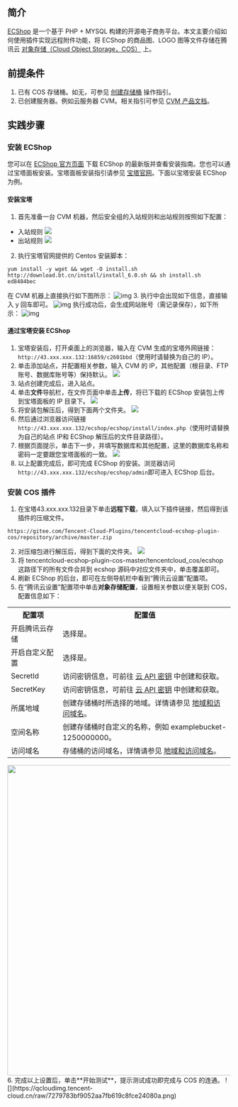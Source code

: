 ## 简介


[ECShop](https://www.ecshop.com/) 是一个基于 PHP + MYSQL 构建的开源电子商务平台。本文主要介绍如何使用插件实现远程附件功能，将 ECShop 的商品图、LOGO 图等文件存储在腾讯云 [对象存储（Cloud Object Storage，COS）](https://cloud.tencent.com/product/cos) 上。


## 前提条件

1. 已有 COS 存储桶。如无，可参见 [创建存储桶](https://cloud.tencent.com/document/product/436/13309) 操作指引。
2. 已创建服务器。例如云服务器 CVM。相关指引可参见 [CVM 产品文档](https://cloud.tencent.com/document/product/213)。




## 实践步骤

### 安装 ECShop


您可以在 [ECShop 官方页面](https://www.ecshop.com/download) 下载 ECShop 的最新版并查看安装指南。您也可以通过宝塔面板安装。宝塔面板安装指引请参见 [宝塔官网](https://www.bt.cn/)。下面以宝塔安装 ECShop 为例。

#### 安装宝塔
1. 首先准备一台 CVM 机器，然后安全组的入站规则和出站规则按照如下配置：
 - 入站规则
![](https://qcloudimg.tencent-cloud.cn/raw/e90f6a65388de747676dd894090ce158.png)
 - 出站规则
![](https://qcloudimg.tencent-cloud.cn/raw/0fd12abd0a1a729d7dc78678a8c50b94.png)
2. 执行宝塔官网提供的 Centos 安装脚本：
```
yum install -y wget && wget -O install.sh http://download.bt.cn/install/install_6.0.sh && sh install.sh ed8484bec
```
在 CVM 机器上直接执行如下图所示：
![img](https://qcloudimg.tencent-cloud.cn/raw/672aed3217d3d1cf33cd880ed4977aba.png)
3. 执行中会出现如下信息，直接输入 y 回车即可。
![img](https://qcloudimg.tencent-cloud.cn/raw/164affb276edefaad6265e0438c197ad.png)
执行成功后，会生成网站账号（需记录保存），如下所示：
![img](https://qcloudimg.tencent-cloud.cn/raw/6b12cfe7b0b28497a272ea6027cf40b3.png)

#### 通过宝塔安装 ECShop


1. 宝塔安装后，打开桌面上的浏览器，输入在 CVM 生成的宝塔外网链接：`http://43.xxx.xxx.132:16859/c2601bbd`（使用时请替换为自己的 IP）。
2. 单击添加站点，并配置相关参数，输入 CVM 的 IP，其他配置（根目录、FTP 账号、数据库账号等）保持默认。
![](https://qcloudimg.tencent-cloud.cn/raw/d2f1041e87750e292f7d0128f90fd5a7.png)
3. 站点创建完成后，进入站点。
4. 单击**文件**导航栏，在文件页面中单击**上传**，将已下载的 ECShop 安装包上传到宝塔面板的 IP 目录下。
![](https://qcloudimg.tencent-cloud.cn/raw/6272b4a75f041271e8e64a13a5319808.png)
5. 将安装包解压后，得到下面两个文件夹。
![](https://qcloudimg.tencent-cloud.cn/raw/8fe1eeb72310910945698d2a6802bc7f.png)
6. 然后通过浏览器访问链接`http://43.xxx.xxx.132/ecshop/ecshop/install/index.php`（使用时请替换为自己的站点 IP和 ECShop 解压后的文件目录路径）。
7. 根据页面提示，单击下一步，并填写数据库和其他配置，这里的数据库名称和密码一定要跟您宝塔面板的一致。
![](https://qcloudimg.tencent-cloud.cn/raw/089ee9f3a3b0817b43a150b00e1c147a.png)
8. 以上配置完成后，即可完成 ECShop 的安装。浏览器访问`http://43.xxx.xxx.132/ecshop/ecshop/admin`即可进入 ECShop 后台。




### 安装 COS 插件


1. 在宝塔43.xxx.xxx.132目录下单击**远程下载**，填入以下插件链接，然后得到该插件的压缩文件。
```
https://gitee.com/Tencent-Cloud-Plugins/tencentcloud-ecshop-plugin-cos/repository/archive/master.zip
```
2. 对压缩包进行解压后，得到下面的文件夹。
![](https://qcloudimg.tencent-cloud.cn/raw/f15d2eec77fbcba04bccd9228a5d4523.png)
3. 将 tencentcloud-ecshop-plugin-cos-master/tencentcloud_cos/ecshop 这路径下的所有文件合并到 ecshop 源码中对应文件夹中，单击覆盖即可。
4. 刷新 ECShop 的后台，即可在左侧导航栏中看到“腾讯云设置”配置项。
5. 在“腾讯云设置”配置项中单击**对象存储配置**，设置相关参数以便关联到 COS，配置信息如下：
<table>
   <tr>
      <th width="0%" >配置项</td>
      <th width="0%" >配置值</td>
   </tr>
	 
   <tr>
      <td>开启腾讯云存储</td>
      <td>选择是。</td>
   </tr>
   <tr>
      <td>开启自定义配置</td>
      <td>选择是。 </td>
   </tr>
	 
   <tr>
      <td>SecretId</td>
      <td>访问密钥信息，可前往 <a href="https://console.cloud.tencent.com/capi">云 API 密钥</a> 中创建和获取。</td>
   </tr>
   <tr>
      <td>SecretKey</td>
      <td>访问密钥信息，可前往 <a href="https://console.cloud.tencent.com/capi">云 API 密钥</a> 中创建和获取。</td>
   </tr>
   <tr>
      <td>所属地域</td>
      <td>创建存储桶时所选择的地域。详情请参见 <a href="https://cloud.tencent.com/document/product/436/6224">地域和访问域名</a>。</td>
   </tr>
   <tr>
      <td>空间名称</td>
      <td>创建存储桶时自定义的名称，例如 examplebucket-1250000000。</td>
   </tr>
   <tr>
      <td>访问域名</td>
      <td>存储桶的访问域名，详情请参见 <a href="https://cloud.tencent.com/document/product/436/6224">地域和访问域名</a>。</td>
   </tr>
</table>
<img style="width:700px; max-width: inherit;" src="https://qcloudimg.tencent-cloud.cn/raw/c97e216d2129e9ce07581aed408a0ae2.png" />
6. 完成以上设置后，单击**开始测试**，提示测试成功即完成与 COS 的连通。
![](https://qcloudimg.tencent-cloud.cn/raw/7279783bf9052aa7fb619c8fce24080a.png)




